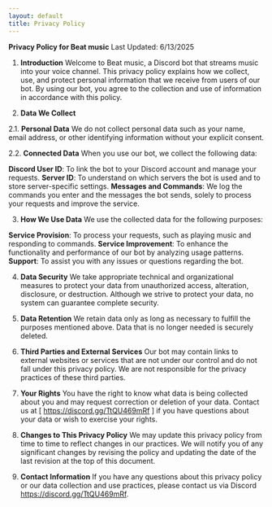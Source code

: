 ```yaml
---
layout: default
title: Privacy Policy
---
```

**Privacy Policy for Beat music**
Last Updated: 6/13/2025

1. **Introduction**
Welcome to Beat music, a Discord bot that streams music into your voice channel. This privacy policy explains how we collect, use, and protect personal information that we receive from users of our bot. By using our bot, you agree to the collection and use of information in accordance with this policy.

2. **Data We Collect**

2.1. **Personal Data**
We do not collect personal data such as your name, email address, or other identifying information without your explicit consent.

2.2. **Connected Data**
When you use our bot, we collect the following data:

**Discord User ID**: To link the bot to your Discord account and manage your requests.
**Server ID**: To understand on which servers the bot is used and to store server-specific settings.
**Messages and Commands**: We log the commands you enter and the messages the bot sends, solely to process your requests and improve the service.

3. **How We Use Data**
We use the collected data for the following purposes:

**Service Provision**: To process your requests, such as playing music and responding to commands.
**Service Improvement**: To enhance the functionality and performance of our bot by analyzing usage patterns.
**Support**: To assist you with any issues or questions regarding the bot.

4. **Data Security**
We take appropriate technical and organizational measures to protect your data from unauthorized access, alteration, disclosure, or destruction. Although we strive to protect your data, no system can guarantee complete security.

5. **Data Retention**
We retain data only as long as necessary to fulfill the purposes mentioned above. Data that is no longer needed is securely deleted.

6. **Third Parties and External Services**
Our bot may contain links to external websites or services that are not under our control and do not fall under this privacy policy. We are not responsible for the privacy practices of these third parties.

7. **Your Rights**
You have the right to know what data is being collected about you and may request correction or deletion of your data. Contact us at [ https://discord.gg/TtQU469mRf ] if you have questions about your data or wish to exercise your rights.

8. **Changes to This Privacy Policy**
We may update this privacy policy from time to time to reflect changes in our practices. We will notify you of any significant changes by revising the policy and updating the date of the last revision at the top of this document.

9. **Contact Information**
If you have any questions about this privacy policy or our data collection and use practices, please contact us via Discord https://discord.gg/TtQU469mRf.
